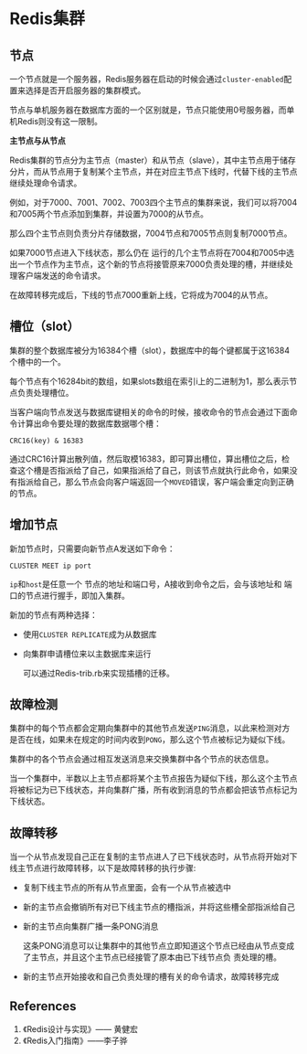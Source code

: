 # Redis集群

## 节点

一个节点就是一个服务器，Redis服务器在启动的时候会通过`cluster-enabled`配置来选择是否开启服务器的集群模式。

节点与单机服务器在数据库方面的一个区别就是，节点只能使用0号服务器，而单机Redis则没有这一限制。

**主节点与从节点**

Redis集群的节点分为主节点（master）和从节点（slave），其中主节点用于储存分片，而从节点用于复制某个主节点，并在对应主节点下线时，代替下线的主节点继续处理命令请求。

例如，对于7000、7001、7002、7003四个主节点的集群来说，我们可以将7004和7005两个节点添加到集群，并设置为7000的从节点。

那么四个主节点则负责分片存储数据，7004节点和7005节点则复制7000节点。

如果7000节点进入下线状态，那么仍在 运行的几个主节点将在7004和7005中选出一个节点作为主节点，这个新的节点将接管原来7000负责处理的槽，并继续处理客户端发送的命令请求。

在故障转移完成后，下线的节点7000重新上线，它将成为7004的从节点。

## 槽位（slot）

集群的整个数据库被分为16384个槽（slot），数据库中的每个键都属于这16384个槽中的一个。

每个节点有个16284bit的数组，如果slots数组在索引i上的二进制为1，那么表示节点负责处理槽位。

当客户端向节点发送与数据库键相关的命令的时候，接收命令的节点会通过下面命令计算出命令要处理的数据库数据哪个槽：

```
CRC16(key) & 16383
```

通过CRC16计算出散列值，然后取模16383，即可算出槽位，算出槽位之后，检查这个槽是否指派给了自己，如果指派给了自己，则该节点就执行此命令，如果没有指派给自己，那么节点会向客户端返回一个`MOVED`错误，客户端会重定向到正确的节点。

## 增加节点

新加节点时，只需要向新节点A发送如下命令：

```
CLUSTER MEET ip port
```

`ip`和`host`是任意一个 节点的地址和端口号，A接收到命令之后，会与该地址和 端口的节点进行握手，即加入集群。

新加的节点有两种选择：

- 使用`CLUSTER REPLICATE`成为从数据库

- 向集群申请槽位来以主数据库来运行

  可以通过Redis-trib.rb来实现插槽的迁移。

## 故障检测

集群中的每个节点都会定期向集群中的其他节点发送`PING`消息，以此来检测对方是否在线，如果未在规定的时间内收到`PONG`，那么这个节点被标记为疑似下线。

集群中的各个节点会通过相互发送消息来交换集群中各个节点的状态信息。

当一个集群中，半数以上主节点都将某个主节点报告为疑似下线，那么这个主节点将被标记为已下线状态，并向集群广播，所有收到消息的节点都会把该节点标记为下线状态。

## 故障转移

当一个从节点发现自己正在复制的主节点进人了已下线状态时，从节点将开始对下线主节点进行故障转移，以下是故障转移的执行步骤:

- 复制下线主节点的所有从节点里面，会有一个从节点被选中

- 新的主节点会撤销所有对已下线主节点的槽指派，并将这些槽全部指派给自己

- 新的主节点向集群广播一条PONG消息

  这条PONG消息可以让集群中的其他节点立即知道这个节点已经由从节点变成了主节点，并且这个主节点已经接管了原本由已下线节点负 责处理的槽。

- 新的主节点开始接收和自己负责处理的槽有关的命令请求，故障转移完成

## References

1. 《Redis设计与实现》—— 黄健宏
1. 《Redis入门指南》——李子骅